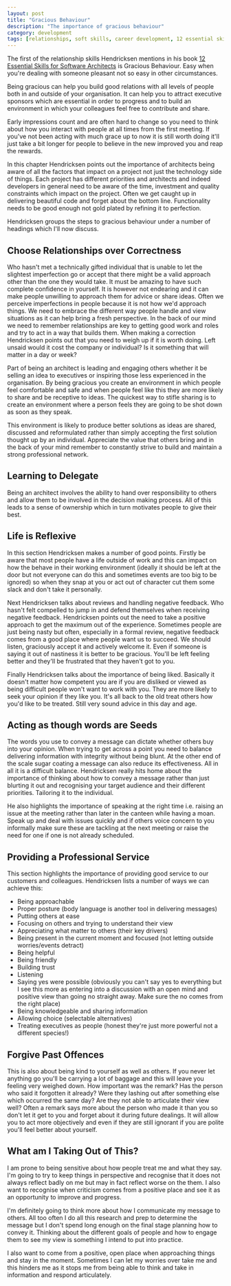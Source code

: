 ```yaml
---
layout: post
title: "Gracious Behaviour"
description: "The importance of gracious behaviour"
category: development 
tags: [relationships, soft skills, career development, 12 essential skills]
---
```

The first of the relationship skills Hendricksen mentions in his book <a href="http://www.amazon.co.uk/12-Essential-Skills-Software-Architects/dp/0321717295" target="_blank">12 Essential Skills for Software Architects</a> is Gracious Behaviour. Easy when you're dealing with someone pleasant not so easy in other circumstances. 

Being gracious can help you build good relations with all levels of people both in and outside of your organisation. It can help you to attract executive sponsors which are essential in order to progress and to build an environment in which your colleagues feel free to contribute and share. 

Early impressions count and are often hard to change so you need to think about how you interact with people at all times from the first meeting. If you've not been acting with much grace up to now it is still worth doing it'll just take a bit longer for people to believe in the new improved you and reap the rewards. 

In this chapter Hendricksen points out the importance of architects being aware of all the factors that impact on a project not just the technology side of things. Each project has different priorities and architects and indeed developers in general need to be aware of the time, investment and quality constraints which impact on the project. Often we get caught up in delivering beautiful code and forget about the bottom line. Functionality needs to be good enough not gold plated by refining it to perfection. 

Hendricksen groups the steps to gracious behaviour under a number of headings which I'll now discuss. 

## Choose Relationships over Correctness 

Who hasn't met a technically gifted individual that is unable to let the slightest imperfection go or accept that there might be a valid approach other than the one they would take. It must be amazing to have such complete confidence in yourself. It is however not endearing and it can make people unwilling to approach them for advice or share ideas. Often we perceive imperfections in people because it is not how we'd approach things. We need to embrace the different way people handle and view situations as it can help bring a fresh perspective. In the back of our mind we need to remember relationships are key to getting good work and roles and try to act in a way that builds them. When making a correction Hendricksen points out that you need to weigh up if it is worth doing. Left unsaid would it cost the company or individual? Is it something that will matter in a day or week? 

Part of being an architect is leading and engaging others whether it be selling an idea to executives or inspiring those less experienced in the organisation. By being gracious you create an environment in which people feel comfortable and safe and when people feel like this they are more likely to share and be receptive to ideas. The quickest way to stifle sharing is to create an environment where a person feels they are going to be shot down as soon as they speak. 

This environment is likely to produce better solutions as ideas are shared, discussed and reformulated rather than simply accepting the first solution thought up by an individual. Appreciate the value that others bring and in the back of your mind remember to constantly strive to build and maintain a strong professional network. 

## Learning to Delegate 

Being an architect involves the ability to hand over responsibility to others and allow them to be involved in the decision making process. All of this leads to a sense of ownership which in turn motivates people to give their best. 

## Life is Reflexive 

In this section Hendricksen makes a number of good points. Firstly be aware that most people have a life outside of work and this can impact on how the behave in their working environment (ideally it should be left at the door but not everyone can do this and sometimes events are too big to be ignored) so when they snap at you or act out of character cut them some slack and don't take it personally. 

Next Hendricksen talks about reviews and handling negative feedback. Who hasn't felt compelled to jump in and defend themselves when receiving negative feedback. Hendricksen points out the need to take a positive approach to get the maximum out of the experience. Sometimes people are just being nasty but often, especially in a formal review, negative feedback comes from a good place where people want us to succeed. We should listen, graciously accept it and actively welcome it. Even if someone is saying it out of nastiness it is better to be gracious. You'll be left feeling better and they'll be frustrated that they haven't got to you. 

Finally Hendricksen talks about the importance of being liked. Basically it doesn't matter how competent you are if you are disliked or viewed as being difficult people won't want to work with you. They are more likely to seek your opinion if they like you. It's all back to the old treat others how you'd like to be treated. Still very sound advice in this day and age. 

## Acting as though words are Seeds  

The words you use to convey a message can dictate whether others buy into your opinion. When trying to get across a point you need to balance delivering information with integrity without being blunt. At the other end of the scale sugar coating a message can also reduce its effectiveness. All in all it is a difficult balance. Hendricksen really hits home about the importance of thinking about how to convey a message rather than just blurting it out and recognising your target audience and their different priorities. Tailoring it to the individual. 

He also highlights the importance of speaking at the right time i.e. raising an issue at the meeting rather than later in the canteen while having a moan. Speak up and deal with issues quickly and if others voice concern to you informally make sure these are tackling at the next meeting or raise the need for one if one is not already scheduled. 

## Providing a Professional Service 

This section highlights the importance of providing good service to our customers and colleagues. Hendricksen lists a number of ways we can achieve this: 

+ Being approachable 
+ Proper posture (body language is another tool in delivering messages) 
+ Putting others at ease 
+ Focusing on others and trying to understand their view 
+ Appreciating what matter to others (their key drivers) 
+ Being present in the current moment and focused (not letting outside worries/events detract) 
+ Being helpful 
+ Being friendly 
+ Building trust 
+ Listening 
+ Saying yes were possible (obviously you can't say yes to everything but I see this more as entering into a discussion with an open mind and positive view than going no straight away. Make sure the no comes from the right place) 
+ Being knowledgeable and sharing information 
+ Allowing choice (selectable alternatives) 
+ Treating executives as people (honest they're just more powerful not a different species!) 

## Forgive Past Offences 

This is also about being kind to yourself as well as others. If you never let anything go you'll be carrying a lot of baggage and this will leave you feeling very weighed down. How important was the remark? Has the person who said it forgotten it already? Were they lashing out after something else which occurred the same day? Are they not able to articulate their view well? Often a remark says more about the person who made it than you so don't let it get to you and forget about it during future dealings. It will allow you to act more objectively and even if they are still ignorant if you are polite you'll feel better about yourself. 

## What am I Taking Out of This? 

I am prone to being sensitive about how people treat me and what they say. I'm going to try to keep things in perspective and recognise that it does not always reflect badly on me but may in fact reflect worse on the them. I also want to recognise when criticism comes from a positive place and see it as an opportunity to improve and progress.

I'm definitely going to think more about how I communicate my message to others. All too often I do all this research and prep to determine the message but I don't spend long enough on the final stage planning how to convey it. Thinking about the different goals of people and how to engage them to see my view is something I intend to put into practice. 

I also want to come from a positive, open place when approaching things and stay in the moment. Sometimes I can let my worries over take me and this hinders me as it stops me from being able to think and take in information and respond articulately. 

